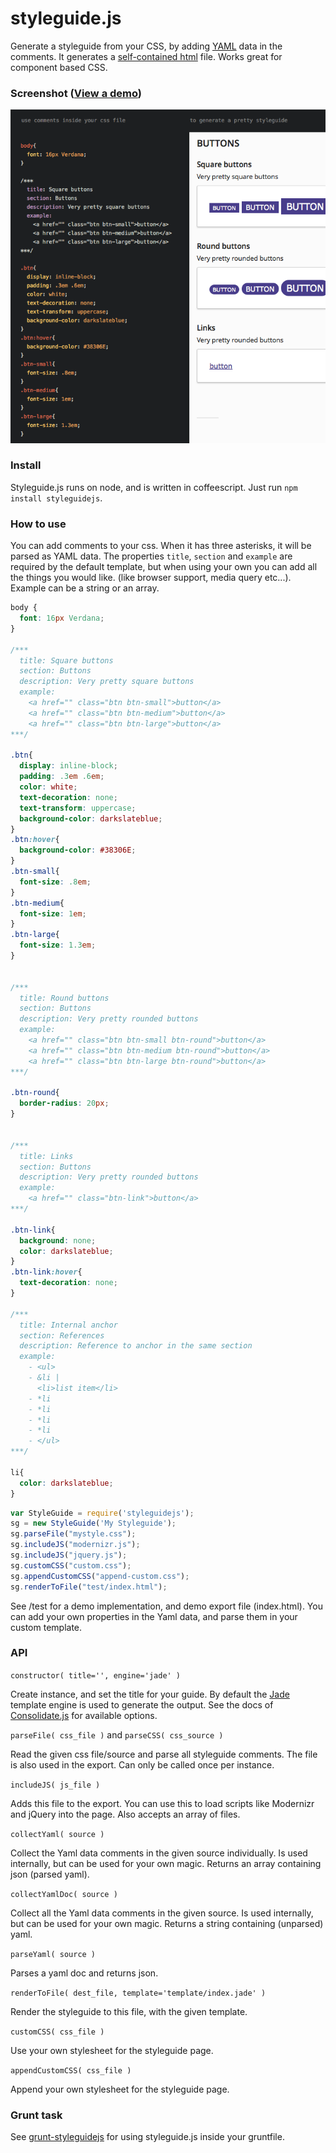styleguide.js
=============

Generate a styleguide from your CSS, by adding [YAML](http://en.wikipedia.org/wiki/YAML) data in the comments. 
It generates a [self-contained html](https://rawgithub.com/EightMedia/styleguide.js/master/test/expected/index.html) file. Works great for component based CSS.

### Screenshot ([View a demo](https://rawgithub.com/EightMedia/styleguide.js/master/test/expected/index.html))
![Screenshot](screenshot.png)


### Install
Styleguide.js runs on node, and is written in coffeescript. Just run `npm install styleguidejs`.


### How to use
You can add comments to your css. When it has three asterisks, it will be parsed as YAML data.
The properties `title`, `section` and `example` are required by the default template, but when using your own you can add all the things you would like. (like browser support, media query etc...). Example can be a string or an array.

````css
body {
  font: 16px Verdana;
}

/***
  title: Square buttons
  section: Buttons
  description: Very pretty square buttons
  example:
    <a href="" class="btn btn-small">button</a>
    <a href="" class="btn btn-medium">button</a>
    <a href="" class="btn btn-large">button</a>
***/

.btn{
  display: inline-block;
  padding: .3em .6em;
  color: white;
  text-decoration: none;
  text-transform: uppercase;
  background-color: darkslateblue;
}
.btn:hover{
  background-color: #38306E;
}
.btn-small{
  font-size: .8em;
}
.btn-medium{
  font-size: 1em;
}
.btn-large{
  font-size: 1.3em;
}


/***
  title: Round buttons
  section: Buttons
  description: Very pretty rounded buttons
  example:
    <a href="" class="btn btn-small btn-round">button</a>
    <a href="" class="btn btn-medium btn-round">button</a>
    <a href="" class="btn btn-large btn-round">button</a>
***/

.btn-round{
  border-radius: 20px;
}


/***
  title: Links
  section: Buttons
  description: Very pretty rounded buttons
  example:
    <a href="" class="btn-link">button</a>
***/

.btn-link{
  background: none;
  color: darkslateblue;
}
.btn-link:hover{
  text-decoration: none;
}

/***
  title: Internal anchor
  section: References
  description: Reference to anchor in the same section
  example:
    - <ul>
    - &li | 
      <li>list item</li>
    - *li
    - *li
    - *li
    - *li
    - </ul>
***/

li{
  color: darkslateblue;
}
````


````js
var StyleGuide = require('styleguidejs');
sg = new StyleGuide('My Styleguide');
sg.parseFile("mystyle.css");
sg.includeJS("modernizr.js");
sg.includeJS("jquery.js");
sg.customCSS("custom.css");
sg.appendCustomCSS("append-custom.css");
sg.renderToFile("test/index.html");
````

See /test for a demo implementation, and demo export file (index.html). You can add your own properties in the Yaml data,
and parse them in your custom template.


### API
`constructor( title='', engine='jade' )`

Create instance, and set the title for your guide. By default the [Jade](http://jade-lang.com/) template engine is used to generate the output. 
See the docs of [Consolidate.js](https://github.com/visionmedia/consolidate.js) for available options.

`parseFile( css_file )` and `parseCSS( css_source )`

Read the given css file/source and parse all styleguide comments. The file is also used in the export.
Can only be called once per instance.

`includeJS( js_file )`

Adds this file to the export. You can use this to load scripts like Modernizr and jQuery into the page. Also accepts an array of files.

`collectYaml( source )`

Collect the Yaml data comments in the given source individually. Is used internally, but can be used for your own magic. Returns an array containing json (parsed yaml).

`collectYamlDoc( source )`

Collect all the Yaml data comments in the given source. Is used internally, but can be used for your own magic. Returns a string containing (unparsed) yaml.

`parseYaml( source )`

Parses a yaml doc and returns json.

`renderToFile( dest_file, template='template/index.jade' )`

Render the styleguide to this file, with the given template. 

`customCSS( css_file )`

Use your own stylesheet for the styleguide page.

`appendCustomCSS( css_file )`

Append your own stylesheet for the styleguide page.




### Grunt task
See [grunt-styleguidejs](https://github.com/EightMedia/grunt-styleguidejs) for using styleguide.js inside your gruntfile.
